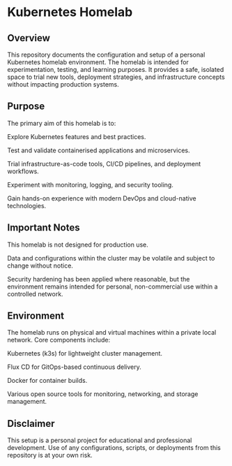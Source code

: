 # Kubernetes Homelab
## Overview
This repository documents the configuration and setup of a personal Kubernetes homelab environment. The homelab is intended for experimentation, testing, and learning purposes. It provides a safe, isolated space to trial new tools, deployment strategies, and infrastructure concepts without impacting production systems.

## Purpose
The primary aim of this homelab is to:

Explore Kubernetes features and best practices.

Test and validate containerised applications and microservices.

Trial infrastructure-as-code tools, CI/CD pipelines, and deployment workflows.

Experiment with monitoring, logging, and security tooling.

Gain hands-on experience with modern DevOps and cloud-native technologies.

## Important Notes
This homelab is not designed for production use.

Data and configurations within the cluster may be volatile and subject to change without notice.

Security hardening has been applied where reasonable, but the environment remains intended for personal, non-commercial use within a controlled network.

## Environment
The homelab runs on physical and virtual machines within a private local network. Core components include:

Kubernetes (k3s) for lightweight cluster management.

Flux CD for GitOps-based continuous delivery.

Docker for container builds.

Various open source tools for monitoring, networking, and storage management.

## Disclaimer
This setup is a personal project for educational and professional development. Use of any configurations, scripts, or deployments from this repository is at your own risk.
